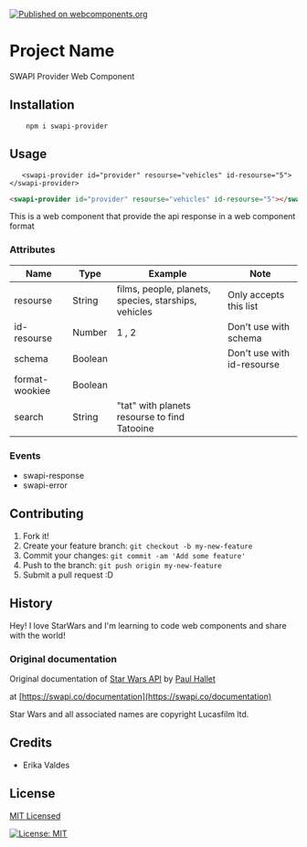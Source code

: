 [![Published on webcomponents.org](https://img.shields.io/badge/webcomponents.org-published-blue.svg)](https://www.webcomponents.org/element/owner/my-element)


# Project Name

SWAPI Provider Web Component

## Installation

```
    npm i swapi-provider
```

## Usage

```
   <swapi-provider id="provider" resourse="vehicles" id-resourse="5"></swapi-provider>
```

<!--
```
<custom-element-demo>
  <template>
    <link rel="import" href="swapi-provider/main.js">
    <next-code-block></next-code-block>
  </template>
</custom-element-demo>
```
-->
```html
<swapi-provider id="provider" resourse="vehicles" id-resourse="5"></swapi-provider>
```

This is a web component that provide the api response in a web component format

### Attributes

|Name  	|Type  	|Example| Note  |
|---	|---	|---	|---	|
|resourse|String| films, people, planets, species, starships, vehicles   	|   Only accepts this list	|
|id-resourse|Number | 1 , 2 | Don't use with schema|
|schema | Boolean|   	| Don't use with id-resourse|
|format-wookiee | Boolean|   	| |
|search | String| "tat"  with planets resourse to find Tatooine| |


### Events

* swapi-response
* swapi-error

## Contributing

1. Fork it!
2. Create your feature branch: `git checkout -b my-new-feature`
3. Commit your changes: `git commit -am 'Add some feature'`
4. Push to the branch: `git push origin my-new-feature`
5. Submit a pull request :D

## History

Hey! I love StarWars and I'm learning to code web components and share with the world!


### Original documentation
Original documentation of [Star Wars API](https://swapi.dev/) by [Paul Hallet](http://phalt.co/)

at [https://swapi.co/documentation](https://swapi.co/documentation)

Star Wars and all associated names are copyright Lucasfilm ltd.


## Credits

*   Erika Valdes 

## License

[MIT Licensed](LICENSE)

[![License: MIT](https://img.shields.io/badge/License-MIT-yellow.svg)](https://opensource.org/licenses/MIT)